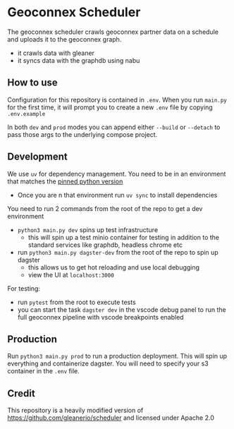 # Geoconnex Scheduler

The geoconnex scheduler crawls geoconnex partner data on a schedule and uploads it to the geoconnex graph.

- it crawls data with gleaner
- it syncs data with the graphdb using nabu

## How to use

Configuration for this repository is contained in `.env`. When you run `main.py` for the first time, it will prompt you to create a new `.env` file by copying `.env.example`

In both `dev` and `prod` modes you can append either `--build` or `--detach` to pass those args to the underlying compose project.

## Development

We use `uv` for dependency management. You need to be in an environment that matches the [pinned python version](./.python-version)

- Once you are n that environment run `uv sync` to install dependencies

You need to run 2 commands from the root of the repo to get a dev environment

- `python3 main.py dev` spins up test infrastructure
  - this will spin up a test minio container for testing in addition to the standard services like graphdb, headless chrome etc
- run `python3 main.py dagster-dev` from the root of the repo to spin up dagster
  - this allows us to get hot reloading and use local debugging
  - view the UI at `localhost:3000`

For testing:

- run `pytest` from the root to execute tests
- you can start the task `dagster dev` in the vscode debug panel to run the full geoconnex pipeline with vscode breakpoints enabled

## Production

Run `python3 main.py prod` to run a production deployment. This will spin up everything and containerize dagster. You will need to specify your s3 container in the `.env` file.

## Credit

This repository is a heavily modified version of https://github.com/gleanerio/scheduler and licensed under Apache 2.0
